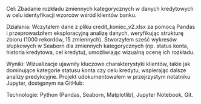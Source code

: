 Cel: Zbadanie rozkładu zmiennych kategorycznych w danych kredytowych w celu identyfikacji wzorców wśród klientów banku.

Działania: Wczytałem dane z pliku credit_koniec_v2.xlsx za pomocą Pandas i przeprowadziłem eksploracyjną analizę danych, weryfikując strukturę zbioru (1000 rekordów, 15 zmiennych). Stworzyłem sześć wykresów słupkowych w Seaborn dla zmiennych kategorycznych (np. status konta, historia kredytowa, cel kredytu), umożliwiając wizualną ocenę ich rozkładu.

Wyniki: Wizualizacje ujawniły kluczowe charakterystyki klientów, takie jak dominujące kategorie statusu konta czy celu kredytu, wspierając dalsze analizy predykcyjne. Projekt udokumentowałem w przejrzystym notatniku Jupyter, dostępnym na GitHub:

Technologie: Python (Pandas, Seaborn, Matplotlib), Jupyter Notebook, Git.
